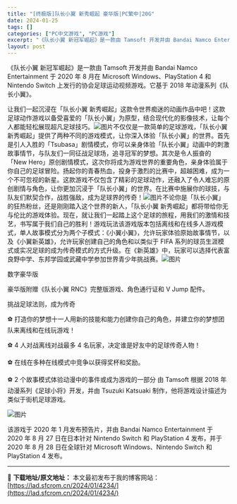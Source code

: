 ```yaml
---
title: "[终极版]队长小翼 新秀崛起 豪华版|PC繁中|20G"
date: 2024-01-25
tags: []
categories: ["PC中文游戏", "PC游戏"]
excerpt: "《队长小翼 新冠军崛起》是一款由 Tamsoft 开发并由 Bandai Namco Entertainment 于 2020 年 8 月在 Microsoft Windows、PlayStation 4 和 Nintendo Switch 上发行的协会足球运动视频游戏。它基于 2018 年动漫系列&hellip;"
layout: post
---
```


<p class="title">《队长小翼 新冠军崛起》是一款由 Tamsoft 开发并由 Bandai Namco Entertainment 于 2020 年 8 月在 Microsoft Windows、PlayStation 4 和 Nintendo Switch 上发行的协会足球运动视频游戏。它基于 2018 年动漫系列《队长小翼》。</p>

<div>
<div id="readability-page-1" class="page"><section id="js_content">让我们一起沉浸在「队长小翼 新秀崛起」这款令世界痴迷的动画作品中吧！这款足球动作游戏以备受喜爱的「队长小翼」为原型，结合现代化的影像技术，让每个人都能轻松展现超凡足球技巧。<img class="aligncenter" src="https://lad.sfcrom.cn/wp-content/uploads/2024/01/20240125170625-7a371.jpeg" alt="图片" crossorigin="anonymous" data-imgfileid="110004321" data-ratio="1.5" data-src="https://mmbiz.qpic.cn/sz_mmbiz_jpg/vMMYRotKWXgEqoIf3U5VQo5uBOhsicFncZtF1zktib3XicKT4hClHdQ47Av29BKLwJtJGfENKU8HYH23Jfevms7Gg/640?wx_fmt=jpeg&amp;from=appmsg" data-w="600" data-original-style="text-wrap: wrap;color: rgb(51, 51, 51);font-size: 15px;letter-spacing: 0.034em;" data-index="1" data-fail="0" />不仅仅是一款简单的足球游戏，「队长小翼 新秀崛起」提供了两种不同的游戏模式，让你深入体验「队长小翼」的世界。首先是引人入胜的「Tsubasa」剧情模式，你可以亲身体验「队长小翼」动画中的刺激故事情节，与队友们一同征战足球场，追寻冠军的梦想。其次是令人振奋的「New Hero」原创剧情模式，这次你将成为游戏世界的重要角色，亲身体验属于你自己的足球冒险。扬起你的青春热血，投身于激烈的比赛中，超越困难，成为一个不可忽视的新星。这款游戏不仅包含了精彩的足球动作，还融入了令人难忘的原创剧情与角色，让你更加沉浸于「队长小翼」的世界。在比赛中施展你的球技，与队友们默契合作，战胜强敌，成为足球界的传奇！<img src="https://lad.sfcrom.cn/wp-content/uploads/2024/01/20240125170625-2ccd2.jpeg" alt="图片" crossorigin="anonymous" data-imgfileid="110004322" data-ratio="0.562962962962963" data-src="https://mmbiz.qpic.cn/sz_mmbiz_jpg/vMMYRotKWXgEqoIf3U5VQo5uBOhsicFncEFFQ3aSFBXBq0aCZMhH5bkCu9xQYva2HsC64qLHouR5npHwtDKLMDg/640?wx_fmt=jpeg&amp;from=appmsg" data-w="1080" data-original-style="color: rgb(51, 51, 51);font-size: 15px;letter-spacing: 0.578px;text-wrap: wrap;" data-index="2" data-fail="0" />不论你是「队长小翼」的狂热粉丝，还是刚刚踏入这个世界的新人，「队长小翼 新秀崛起」都将带给你无与伦比的游戏体验。现在，就让我们一起踏上这个足球的旅程，用我们的激情和技艺，书写属于我们自己的胜利！游戏玩法该游戏版本包括离线和在线多人游戏模式，单人故事模式分为两个子模式：《小翼小翼》，允许玩家体验原始故事情节，以及《小翼新英雄》，允许玩家创建自己的角色和以类似于 FIFA 系列的球员生涯模式或实况足球的成为传奇模式的方式升级。在《新英雄》中，玩家可以选择代表富良野中学、东邦学园或武藏中学参加世界青少年挑战赛。<img src="https://lad.sfcrom.cn/wp-content/uploads/2024/01/20240125170626-7e229.jpeg" alt="图片" crossorigin="anonymous" data-ratio="0.562962962962963" data-src="https://mmbiz.qpic.cn/sz_mmbiz_jpg/vMMYRotKWXgEqoIf3U5VQo5uBOhsicFncvkXFkIbRkJvicfkiaICk8WxG86PYL0kVmchhVrLiahwBPhQJEeaD1qjNg/640?wx_fmt=jpeg&amp;from=appmsg" data-w="1080" data-original-style="" data-index="3" data-fail="0" />

数字豪华版

豪华版附赠《队长小翼 RNC》完整版游戏、角色通行证和 V Jump 配件。

挑战足球法则，成为传奇

⚽ 打造你的梦想十一人用新的技能和能力创建你自己的角色，并建立你的梦想团队来离线和在线玩游戏！

⚽ 4 人对战离线对战最多 4 名玩家，决定谁是好友中的足球传奇人物！

⚽ 在线在多种在线模式中竞争以获得奖杯和奖励。

⚽ 2 个故事模式体验动漫中的事件或成为游戏的一部分 由 Tamsoft 根据 2018 年动漫系列《足球小将》开发，并由 Tsuzuki Katsuaki 制作，他将游戏设计描述为类似于街机足球游戏。

<img src="https://lad.sfcrom.cn/wp-content/uploads/2024/01/20240125170626-76002.jpeg" alt="图片" crossorigin="anonymous" data-ratio="0.562962962962963" data-src="https://mmbiz.qpic.cn/sz_mmbiz_jpg/vMMYRotKWXgEqoIf3U5VQo5uBOhsicFnciaV21tCcmTKNtxp6fgWPib4o2pDMAWmHvict221jQ3JPWRbYqT5Y4VOnQ/640?wx_fmt=jpeg&amp;from=appmsg" data-w="1080" data-original-style="" data-index="4" data-fail="0" />

该游戏于 2020 年 1 月发布预告片，并由 Bandai Namco Entertainment 于 2020 年 8 月 27 日在日本针对 Nintendo Switch 和 PlayStation 4 发布，并于 2020 年 8 月 28 日在全球针对 Microsoft Windows、Nintendo Switch 和 PlayStation 4 发布。

</section></div>
</div>

---
📖 **下载地址/原文地址：** 本文最初发布于我的博客网站：[https://lad.sfcrom.cn/2024/01/4234/](https://lad.sfcrom.cn/2024/01/4234/)
